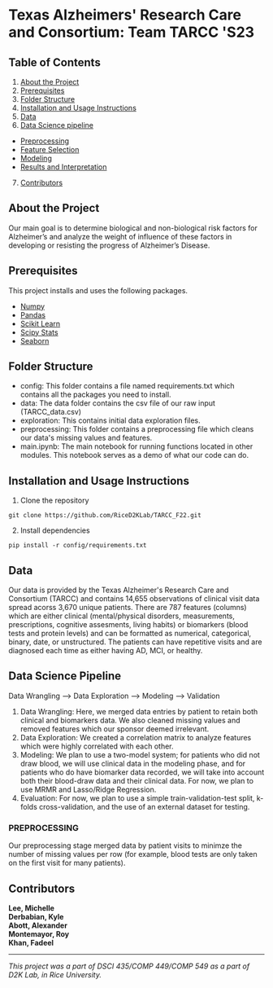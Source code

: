 # Texas Alzheimers' Research Care and Consortium: Team TARCC 'S23

## Table of Contents

1. [About the Project](#about-the-project)
2. [Prerequisites](#prerequisites)
3. [Folder Structure](#folder-structure)
4. [Installation and Usage Instructions](#installation-and-usage-instructions)
5. [Data](#data)
6. [Data Science pipeline](#data-science-pipeline)
- [Preprocessing](#data-science-pipeline)
- [Feature Selection](#data-science-pipeline)
- [Modeling](#data-science-pipeline)
- [Results and Interpretation](#data-science-pipeline)
7. [Contributors](#contributors)


## About the Project
Our main goal is to determine biological and non-biological risk factors for Alzheimer’s and analyze the weight of influence of these factors in developing or resisting the progress of Alzheimer’s Disease.

## Prerequisites
This project installs and uses the following packages.
- [Numpy](https://pypi.org/project/numpy/)
- [Pandas](https://pypi.org/project/pandas/)
- [Scikit Learn](https://pypi.org/project/scikit-learn/)
- [Scipy Stats](https://pypi.org/project/scipy/)
- [Seaborn](https://seaborn.pydata.org/)


## Folder Structure
* config: This folder contains a file named requirements.txt which contains all the packages you need to install.
* data: The data folder contains the csv file of our raw input (TARCC_data.csv) 
* exploration: This contains initial data exploration files.
* preprocessing: This folder contains a preprocessing file which cleans our data's missing values and features.
* main.ipynb: The main notebook for running functions located in other modules. This notebook serves as a demo of what our code can do.


## Installation and Usage Instructions
1. Clone the repository
```
git clone https://github.com/RiceD2KLab/TARCC_F22.git
```
2. Install dependencies
```
pip install -r config/requirements.txt
```

## Data
Our data is provided by the Texas Alzheimer's Research Care and Consortium (TARCC) and contains 14,655 observations of clinical visit data spread acorss 3,670 unique patients. There are 787 features (columns) which are either clinical (mental/physical disorders, measurements, prescriptions, cognitive assesments, living habits) or biomarkers (blood tests and protein levels) and can be formatted as numerical, categorical, binary, date, or unstructured. 
The patients can have repetitive visits and are diagnosed each time as either having AD, MCI, or healthy. 

## **Data Science Pipeline**
Data Wrangling --> Data Exploration --> Modeling --> Validation 
1. Data Wrangling: Here, we merged data entries by patient to retain both clinical and biomarkers data. We also cleaned missing values and removed features which our sponsor deemed irrelevant. 
2. Data Exploration: We created a correlation matrix to analyze features which were highly correlated with each other. 
3. Modeling: We plan to use a two-model system; for patients who did not draw blood, we will use clinical data in the modeling phase, and for patients who do have biomarker data recorded, we will take into account both their blood-draw data and their clinical data. For now, we plan to use MRMR and Lasso/Ridge Regression. 
4. Evaluation: For now, we plan to use a simple train-validation-test split, k-folds cross-validation, and the use of an external dataset for testing. 


### PREPROCESSING <br />
Our preprocessing stage merged data by patient visits to minimze the number of missing values per row (for example, blood tests are only taken on the first visit for many patients). 
<br />


## Contributors
**Lee, Michelle** <br />
**Derbabian, Kyle** <br />
**Abott, Alexander** <br />
**Montemayor, Roy** <br />
**Khan, Fadeel** <br /> 

<hr style="border:2px">

*This project was a part of DSCI 435/COMP 449/COMP 549 as a part of D2K Lab, in Rice University.*
